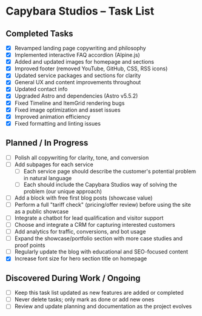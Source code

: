 # Capybara Studios – Task List

## Completed Tasks
- [x] Revamped landing page copywriting and philosophy
- [x] Implemented interactive FAQ accordion (Alpine.js)
- [x] Added and updated images for homepage and sections
- [x] Improved footer (removed YouTube, GitHub, CSS, RSS icons)
- [x] Updated service packages and sections for clarity
- [x] General UX and content improvements throughout
- [x] Updated contact info
- [x] Upgraded Astro and dependencies (Astro v5.5.2)
- [x] Fixed Timeline and ItemGrid rendering bugs
- [x] Fixed image optimization and asset issues
- [x] Improved animation efficiency
- [x] Fixed formatting and linting issues

## Planned / In Progress
- [ ] Polish all copywriting for clarity, tone, and conversion
- [ ] Add subpages for each service
  - [ ] Each service page should describe the customer's potential problem in natural language
  - [ ] Each should include the Capybara Studios way of solving the problem (our unique approach)
- [ ] Add a block with free first blog posts (showcase value)
- [ ] Perform a full "tariff check" (pricing/offer review) before using the site as a public showcase
- [ ] Integrate a chatbot for lead qualification and visitor support
- [ ] Choose and integrate a CRM for capturing interested customers
- [ ] Add analytics for traffic, conversions, and bot usage
- [ ] Expand the showcase/portfolio section with more case studies and proof points
- [ ] Regularly update the blog with educational and SEO-focused content
- [x] Increase font size for hero section title on homepage

## Discovered During Work / Ongoing
- [ ] Keep this task list updated as new features are added or completed
- [ ] Never delete tasks; only mark as done or add new ones
- [ ] Review and update planning and documentation as the project evolves
